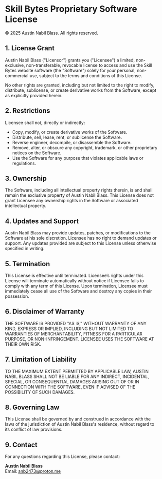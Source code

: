 # Skill Bytes Proprietary Software License

© 2025 Austin Nabil Blass. All rights reserved.

## 1. License Grant

Austin Nabil Blass ("Licensor") grants you ("Licensee") a limited, non-exclusive, non-transferable, revocable license to access and use the Skill Bytes website software (the "Software") solely for your personal, non-commercial use, subject to the terms and conditions of this License.  

No other rights are granted, including but not limited to the right to modify, distribute, sublicense, or create derivative works from the Software, except as explicitly provided herein.

## 2. Restrictions

Licensee shall not, directly or indirectly:

- Copy, modify, or create derivative works of the Software.
- Distribute, sell, lease, rent, or sublicense the Software.
- Reverse engineer, decompile, or disassemble the Software.
- Remove, alter, or obscure any copyright, trademark, or other proprietary notices on the Software.
- Use the Software for any purpose that violates applicable laws or regulations.

## 3. Ownership

The Software, including all intellectual property rights therein, is and shall remain the exclusive property of Austin Nabil Blass. This License does not grant Licensee any ownership rights in the Software or associated intellectual property.

## 4. Updates and Support

Austin Nabil Blass may provide updates, patches, or modifications to the Software at his sole discretion. Licensee has no right to demand updates or support. Any updates provided are subject to this License unless otherwise specified in writing.

## 5. Termination

This License is effective until terminated. Licensee’s rights under this License will terminate automatically without notice if Licensee fails to comply with any term of this License. Upon termination, Licensee must immediately cease all use of the Software and destroy any copies in their possession.

## 6. Disclaimer of Warranty

THE SOFTWARE IS PROVIDED "AS IS," WITHOUT WARRANTY OF ANY KIND, EXPRESS OR IMPLIED, INCLUDING BUT NOT LIMITED TO WARRANTIES OF MERCHANTABILITY, FITNESS FOR A PARTICULAR PURPOSE, OR NON-INFRINGEMENT. LICENSEE USES THE SOFTWARE AT THEIR OWN RISK.

## 7. Limitation of Liability

TO THE MAXIMUM EXTENT PERMITTED BY APPLICABLE LAW, AUSTIN NABIL BLASS SHALL NOT BE LIABLE FOR ANY INDIRECT, INCIDENTAL, SPECIAL, OR CONSEQUENTIAL DAMAGES ARISING OUT OF OR IN CONNECTION WITH THE SOFTWARE, EVEN IF ADVISED OF THE POSSIBILITY OF SUCH DAMAGES.

## 8. Governing Law

This License shall be governed by and construed in accordance with the laws of the jurisdiction of Austin Nabil Blass's residence, without regard to its conflict of law provisions.

## 9. Contact

For any questions regarding this License, please contact:  

**Austin Nabil Blass**  
Email: anb2473@proton.me
